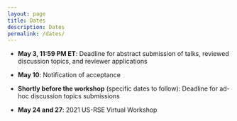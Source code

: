```yaml
---
layout: page
title: Dates
description: Dates
permalink: /dates/
---
```


- **May 3, 11:59 PM ET**: Deadline for abstract submission of talks, reviewed discussion topics, and reviewer applications

- **May 10**: Notification of acceptance

- **Shortly before the workshop** (specific dates to follow): Deadline for ad-hoc discussion topics submissions

- **May 24 and 27**: 2021 US-RSE Virtual Workshop
